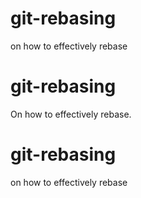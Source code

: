 # git-rebasing
on how to effectively rebase

# git-rebasing
On how to effectively rebase.

# git-rebasing
on how to effectively rebase
